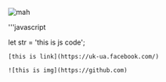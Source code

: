 ![mah](https://upload.wikimedia.org/wikipedia/commons/0/0e/Felis_silvestris_silvestris.jpg)

'''javascript

let str = 'this is js code';

```
[this is link](https://uk-ua.facebook.com/)

![this is img](https://github.com)

